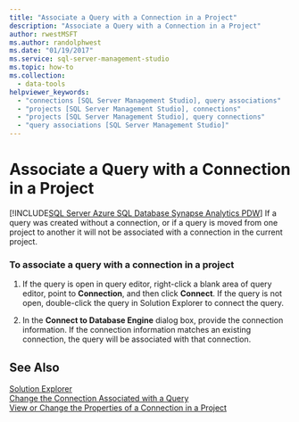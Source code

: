 ```yaml
---
title: "Associate a Query with a Connection in a Project"
description: "Associate a Query with a Connection in a Project"
author: rwestMSFT
ms.author: randolphwest
ms.date: "01/19/2017"
ms.service: sql-server-management-studio
ms.topic: how-to
ms.collection:
  - data-tools
helpviewer_keywords:
  - "connections [SQL Server Management Studio], query associations"
  - "projects [SQL Server Management Studio], connections"
  - "projects [SQL Server Management Studio], query connections"
  - "query associations [SQL Server Management Studio]"
---
```

# Associate a Query with a Connection in a Project
[!INCLUDE[SQL Server Azure SQL Database Synapse Analytics PDW](../includes/applies-to-version/sql-asdb-asdbmi-asa-pdw.md)]
If a query was created without a connection, or if a query is moved from one project to another it will not be associated with a connection in the current project.  
  
### To associate a query with a connection in a project  
  
1.  If the query is open in query editor, right-click a blank area of query editor, point to **Connection**, and then click **Connect**. If the query is not open, double-click the query in Solution Explorer to connect the query.  
  
2.  In the **Connect to Database Engine** dialog box, provide the connection information. If the connection information matches an existing connection, the query will be associated with that connection.  
  
## See Also  
[Solution Explorer](solution-explorer.md)  
[Change the Connection Associated with a Query](change-the-connection-associated-with-a-query.md)  
[View or Change the Properties of a Connection in a Project](view-or-change-the-properties-of-a-connection-in-a-project.md)  
  
